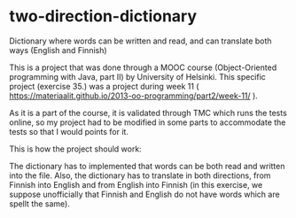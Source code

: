 # two-direction-dictionary
Dictionary where words can be written and read, and can translate both ways (English and Finnish)

This is a project that was done through a MOOC course (Object-Oriented programming with Java, part II) by University of Helsinki. 
This specific project (exercise 35.) was a project during week 11 ( https://materiaalit.github.io/2013-oo-programming/part2/week-11/ ).

As it is a part of the course, it is validated through TMC which runs the tests online, so my project had to be modified in some parts to accommodate the tests so that I would points for it.

This is how the project should work:

 The dictionary has to implemented that words can be both read and written into the file. Also, the dictionary has to translate in both directions, from Finnish into English and from English into Finnish (in this exercise, we suppose unofficially that Finnish and English do not have words which are spellt the same).